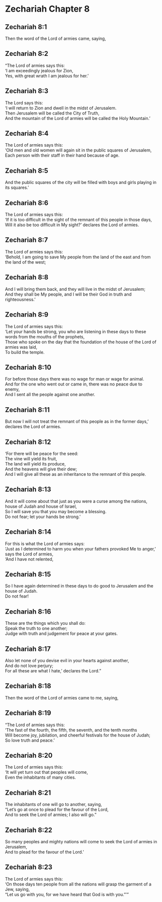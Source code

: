 # Zechariah Chapter 8

## Zechariah 8:1

Then the word of the Lord of armies came, saying,

## Zechariah 8:2

“The Lord of armies says this:  
‘I am exceedingly jealous for Zion,  
Yes, with great wrath I am jealous for her.’

## Zechariah 8:3

The Lord says this:  
‘I will return to Zion and dwell in the midst of Jerusalem.  
Then Jerusalem will be called the City of Truth,  
And the mountain of the Lord of armies will be called the Holy Mountain.’

## Zechariah 8:4

The Lord of armies says this:  
‘Old men and old women will again sit in the public squares of Jerusalem,  
Each person with their staff in their hand because of age.

## Zechariah 8:5

And the public squares of the city will be filled with boys and girls playing in its squares.’

## Zechariah 8:6

The Lord of armies says this:  
‘If it is too difficult in the sight of the remnant of this people in those days,  
Will it also be too difficult in My sight?’ declares the Lord of armies.

## Zechariah 8:7

The Lord of armies says this:  
‘Behold, I am going to save My people from the land of the east and from the land of the west;

## Zechariah 8:8

And I will bring them back, and they will live in the midst of Jerusalem;  
And they shall be My people, and I will be their God in truth and righteousness.’

## Zechariah 8:9

The Lord of armies says this:  
‘Let your hands be strong, you who are listening in these days to these words from the mouths of the prophets,  
Those who spoke on the day that the foundation of the house of the Lord of armies was laid,  
To build the temple.

## Zechariah 8:10

For before those days there was no wage for man or wage for animal.  
And for the one who went out or came in, there was no peace due to enemy,  
And I sent all the people against one another.

## Zechariah 8:11

But now I will not treat the remnant of this people as in the former days,’ declares the Lord of armies.

## Zechariah 8:12

‘For there will be peace for the seed:  
The vine will yield its fruit,  
The land will yield its produce,  
And the heavens will give their dew;  
And I will give all these as an inheritance to the remnant of this people.

## Zechariah 8:13

And it will come about that just as you were a curse among the nations, house of Judah and house of Israel,  
So I will save you that you may become a blessing.  
Do not fear; let your hands be strong.’

## Zechariah 8:14

For this is what the Lord of armies says:  
‘Just as I determined to harm you when your fathers provoked Me to anger,’ says the Lord of armies,  
‘And I have not relented,

## Zechariah 8:15

So I have again determined in these days to do good to Jerusalem and the house of Judah.  
Do not fear!

## Zechariah 8:16

These are the things which you shall do:  
Speak the truth to one another;  
Judge with truth and judgement for peace at your gates.

## Zechariah 8:17

Also let none of you devise evil in your hearts against another,  
And do not love perjury;  
For all these are what I hate,’ declares the Lord.”

## Zechariah 8:18

Then the word of the Lord of armies came to me, saying,

## Zechariah 8:19

“The Lord of armies says this:  
‘The fast of the fourth, the fifth, the seventh, and the tenth months  
Will become joy, jubilation, and cheerful festivals for the house of Judah;  
So love truth and peace.’

## Zechariah 8:20

The Lord of armies says this:  
‘It will yet turn out that peoples will come,  
Even the inhabitants of many cities.

## Zechariah 8:21

The inhabitants of one will go to another, saying,  
“Let’s go at once to plead for the favour of the Lord,  
And to seek the Lord of armies; I also will go.”

## Zechariah 8:22

So many peoples and mighty nations will come to seek the Lord of armies in Jerusalem,  
And to plead for the favour of the Lord.’

## Zechariah 8:23

The Lord of armies says this:  
‘On those days ten people from all the nations will grasp the garment of a Jew, saying,  
“Let us go with you, for we have heard that God is with you.”’”
